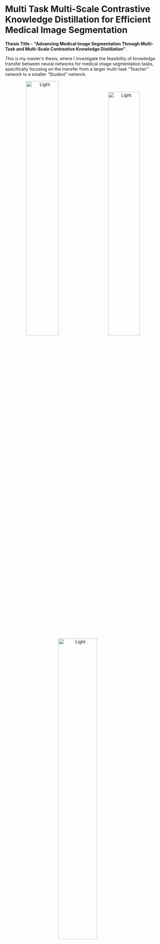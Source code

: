 # Multi Task Multi-Scale Contrastive Knowledge Distillation for Efficient Medical Image Segmentation

**Thesis Title -** **"Advancing Medical Image Segmentation Through Multi-Task and Multi-Scale Contrastive Knowledge Distillation"**.

This is my master’s thesis, where I investigate the feasibility of knowledge transfer between neural networks for medical image segmentation tasks, specifically focusing on the transfer from a larger multi-task “Teacher” network to a smaller “Student” network. 

<p align="center">
  <img alt="Light" src="/assets/T1-S1.png" width="46%">
&nbsp; &nbsp; &nbsp; &nbsp;
  <img alt="Light" src="/assets/T1-S2.png" width="45%">
</p>

<p align="center">
  <img alt="Light" src="/assets/Results.png" width="50%">
&nbsp; &nbsp; &nbsp; &nbsp;
</p>

## MTMS-Contrastive Knowledge Distillation
The overall architecture of our multi-task multi-scale contrastive knowledge distillation framework for segmentation. 

![alt text](/assets/MTMS-KD.png?raw=true)

## Contrastive Learning
Representation of Contrastive Pairs. A beginner’s guide to Contrastive Learning can be found [here.](https://www.v7labs.com/blog/contrastive-learning-guide)

![alt text](/assets/CL.png?raw=true)

## Knowledge Distillation
Teacher-Student Framework for Knowledge Distillation. A beginner’s guide to Knowledge Distillation can be found [here.](https://www.v7labs.com/blog/knowledge-distillation-guide)

![alt text](/assets/KD.png?raw=true)

## Multi-Task Teacher Network
We trained two teacher models T1 and T2, one a multi-task pre-trained U-Net and a multi-task TransUNet, respectively.

![alt text](/assets/MT-Teacher.png?raw=true)

## Student Network
The student model, a simplified version of the teacher model, is significantly smaller in scale and is trained on only 50% of the data compared to the teacher model.

![alt text](/assets/Student.png?raw=true)

## Datasets Used
The CT spleen segmentation dataset from the medical image decathlon is used for all the experiments. Below are the links to the processed 2D images from the CT spleen dataset -
* [**Medical Image Decathlon**](https://medicaldecathlon.com/) 
* [**Processed Spleen Segmentation**](https://drive.google.com/drive/folders/1dOwuEVNXVCYg5LuZruJskyzcyi18XyIf?usp=sharing)

## Steps to Use the Framework
### Step 1 - Clone the repository to your desired location:

```bash
git clone https://github.com/RisabBiswas/MTMS-Med-Seg-KD
cd MTMS-Med-Seg-KD
```
### Step 2 - Process Data
There are two options - Either download the .NIFTI file and convert them to 2D slices using the [conversion script](https://github.com/RisabBiswas/MTMS-Med-Seg-KD/blob/main/Data%20Processing/convert_nifti_to_2D_resized.py) or, you can use the processed spleen dataset, which can be downloaded from the above link. 

The data is already split into training and testing datasets. 

**Input CT Volume of Spleen Dataset -**
<p align="center">
  <img src="/assets/GIF_1_IM_6_60_6_82.gif" width="230" /> 
<!--   <img src="/assets/GIF_1_IM_3_01_3_26.gif" width="220" /> -->
  <img src="/assets/GIF_1_IM_8_01_8_24_.gif" width="230" />
  <img src="/assets/GIF_1_IM_22_40_22_70.gif" width="230" />
</p>

<p align="center">
  <img src="/assets/GIF_1_M_6_60_6_82.gif" width="230" /> 
<!--   <img src="/assets/GIF_1_M_3_01_3_26.gif" width="220" /> -->
  <img src="/assets/GIF_1_M_8_01_8_24_.gif" width="230" />
  <img src="/assets/GIF_1_M_22_40_22_70.gif" width="230" />
</p>

**Processed 2D Slices -** 
<p align="center">
  <img src="/assets/Processed Slices.png"  width="74%" /> 
</p>

Additionally, other binary segmentation datasets that can be explored are - 
* [**DRIVE (Digital Retinal Images for Vessel Extraction)**](https://paperswithcode.com/dataset/drive)
* [**RITE (Retinal Images vessel Tree Extraction)**](https://paperswithcode.com/dataset/rite)
* [**ISIC Dataset**](https://challenge.isic-archive.com/data/)
* [**Brain Tumor Dataset**](https://figshare.com/articles/dataset/brain_tumor_dataset/1512427)
* [**2D Brain Tumor Segmentation Dataset**](https://www.kaggle.com/datasets/nikhilroxtomar/brain-tumor-segmentation/code)
* Colorectal Polyp Segmentation Dataset -
  * [**KVASIR-SEG**](https://datasets.simula.no/downloads/kvasir-seg.zip)
  * [**CVC-ClinicDB**](https://www.dropbox.com/s/p5qe9eotetjnbmq/CVC-ClinicDB.rar?dl=0)
  * [**BKAI-IGH NeoPolyp**](https://www.kaggle.com/competitions/bkai-igh-neopolyp/data)
  * [**CVC-300**](https://figshare.com/articles/figure/Polyp_DataSet_zip/21221579)






